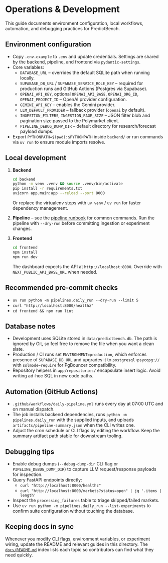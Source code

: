 # Operations & Development

This guide documents environment configuration, local workflows, automation,
and debugging practices for PredictBench.

## Environment configuration
- Copy `.env.example` to `.env` and update credentials. Settings are shared by
the backend, pipeline, and frontend via `pydantic-settings`.
- Core variables:
  - `DATABASE_URL` – overrides the default SQLite path when running locally.
  - `SUPABASE_DB_URL` / `SUPABASE_SERVICE_ROLE_KEY` – required for production
    runs and GitHub Actions (Postgres via Supabase).
  - `OPENAI_API_KEY`, optional `OPENAI_API_BASE`, `OPENAI_ORG_ID`,
    `OPENAI_PROJECT_ID` – OpenAI provider configuration.
  - `GEMINI_API_KEY` – enables the Gemini provider.
  - `LLM_DEFAULT_PROVIDER` – fallback provider (`openai` by default).
  - `INGESTION_FILTERS`, `INGESTION_PAGE_SIZE` – JSON filter blob and pagination
    size passed to the Polymarket client.
  - `PIPELINE_DEBUG_DUMP_DIR` – default directory for research/forecast payload
    dumps.
- Export `PYTHONPATH=$(pwd):$PYTHONPATH` inside `backend/` or run commands via
  `uv run` to ensure module imports resolve.

## Local development
1. **Backend**
   ```bash
   cd backend
   python -m venv .venv && source .venv/bin/activate
   pip install -r requirements.txt
   uvicorn app.main:app --reload --port 8000
   ```
   Or replace the virtualenv steps with `uv venv` / `uv run` for faster
   dependency management.

2. **Pipeline** – see the [pipeline runbook](pipeline-runbook.md) for common
   commands. Run the pipeline with `--dry-run` before committing ingestion or
   experiment changes.

3. **Frontend**
   ```bash
   cd frontend
   npm install
   npm run dev
   ```
   The dashboard expects the API at `http://localhost:8000`. Override with
   `NEXT_PUBLIC_API_BASE_URL` when needed.

## Recommended pre-commit checks
- `uv run python -m pipelines.daily_run --dry-run --limit 5`
- `curl "http://localhost:8000/healthz"`
- `cd frontend && npm run lint`

## Database notes
- Development uses SQLite stored in `data/predictbench.db`. The path is ignored
  by Git, so feel free to remove the file when you want a clean slate.
- Production / CI runs set `ENVIRONMENT=production`, which enforces presence of
  `SUPABASE_DB_URL` and upgrades it to `postgresql+psycopg://` with
  `sslmode=require` for PgBouncer compatibility.
- Repository helpers in `app/repositories/` encapsulate insert logic. Avoid
  writing ad-hoc SQL in new code paths.

## Automation (GitHub Actions)
- `.github/workflows/daily-pipeline.yml` runs every day at 07:00 UTC and on
  manual dispatch.
- The job installs backend dependencies, runs `python -m pipelines.daily_run`
  with the supplied inputs, and uploads `artifacts/pipeline-summary.json` when
  the CLI writes one.
- Adjust the cron schedule or CLI flags by editing the workflow. Keep the
  summary artifact path stable for downstream tooling.

## Debugging tips
- Enable debug dumps (`--debug-dump-dir` CLI flag or `PIPELINE_DEBUG_DUMP_DIR`)
  to capture LLM request/response payloads for inspection.
- Query FastAPI endpoints directly:
  - `curl "http://localhost:8000/healthz"`
  - `curl "http://localhost:8000/markets?status=open" | jq '.items | length'`
- Inspect the `processing_failures` table to triage skipped/failed markets.
- Use `uv run python -m pipelines.daily_run --list-experiments` to confirm suite
  configuration without touching the database.

## Keeping docs in sync
Whenever you modify CLI flags, environment variables, or experiment wiring,
update the README and relevant guides in this directory. The
[`docs/README.md`](README.md) index lists each topic so contributors can find
what they need quickly.

